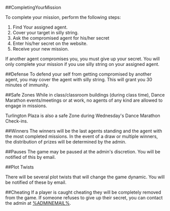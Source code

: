 ##CompletingYourMission

To complete your mission, perform the following steps:

1. Find Your assigned agent.
2. Cover your target in silly string.
2. Ask the compromised agent for his/her secret
3. Enter his/her secret on the website.
4. Receive your new mission.

If another agent compromises you, you must give up your secret. You will only complete your mission if you use silly string on your assigned agent.

##Defense
To defend your self from getting compromised by another agent, you may cover the agent with silly string. This will grant you 30 minutes of immunity.

##Safe Zones
While in class/classroom buildings (during class time), Dance Marathon events/meetings or at work, no agents of any kind are allowed to engage in missions.

Turlington Plaza is also a safe Zone during Wednesday's Dance Marathon Check-ins.

##Winners
The winners will be the last agents standing and the agent with the most completed missions.
In the event of a draw or multiple winners, the distribution of prizes will be determined by the admin.

##Pauses
The game may be paused at the admin's discretion. You will be notified of this by email.

##Plot Twists

There will be several plot twists that will change the game dynamic. You will be notified of these by email.

##Cheating
If a player is caught cheating they will be completely removed from the game.
If someone refuses to give up their secret, you can contact the admin at [%ADMINEMAIL%](mailto:%ADMINEMAIL%).
